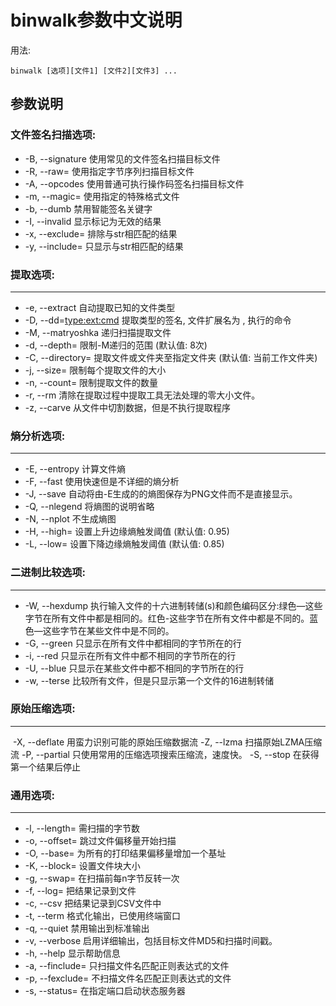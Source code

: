 #  **binwalk参数中文说明**

用法: 

`binwalk [选项][文件1] [文件2][文件3] ...`

## 参数说明



### 文件签名扫描选项:



- -B, --signature              使用常见的文件签名扫描目标文件
- -R, --raw=<str>              使用指定字节序列扫描目标文件
- -A, --opcodes                使用普通可执行操作码签名扫描目标文件
- -m, --magic=<file>          使用指定的特殊格式文件
- -b, --dumb                   禁用智能签名关键字
- -I, --invalid                显示标记为无效的结果
- -x, --exclude=<str>          排除与str相匹配的结果
- -y, --include=<str>          只显示与str相匹配的结果

### 提取选项:

---

- -e, --extract                自动提取已知的文件类型
- -D, --dd=<type:ext:cmd>      提取类型的签名<type>, 文件扩展名为 <ext>, 执行的命令 <cmd>
- -M, --matryoshka             递归扫描提取文件
- -d, --depth=<int>            限制-M递归的范围 (默认值: 8次)
- -C, --directory=<str>       提取文件或文件夹至指定文件夹 (默认值: 当前工作文件夹)
- -j, --size=<int>            限制每个提取文件的大小
- -n, --count=<int>            限制提取文件的数量
- -r, --rm                     清除在提取过程中提取工具无法处理的零大小文件。
- -z, --carve                  从文件中切割数据，但是不执行提取程序

### 熵分析选项:

---

- -E, --entropy                计算文件熵
- -F, --fast                   使用快速但是不详细的熵分析
- -J, --save                   自动将由-E生成的的熵图保存为PNG文件而不是直接显示。
- -Q, --nlegend                将熵图的说明省略
- -N, --nplot                  不生成熵图
- -H, --high=<float>           设置上升边缘熵触发阈值 (默认值: 0.95)
- -L, --low=<float>           设置下降边缘熵触发阈值 (默认值: 0.85)

### 二进制比较选项:

---

- -W, --hexdump                执行输入文件的十六进制转储(s)和颜色编码区分:绿色—这些字节在所有文件中都是相同的。红色-这些字节在所有文件中都是不同的。蓝色—这些字节在某些文件中是不同的。
- -G, --green                  只显示在所有文件中都相同的字节所在的行
- -i, --red                    只显示在所有文件中都不相同的字节所在的行
- -U, --blue                  只显示在某些文件中都不相同的字节所在的行
- -w, --terse                  比较所有文件，但是只显示第一个文件的16进制转储



### 原始压缩选项:

---

​    -X, --deflate                用蛮力识别可能的原始压缩数据流
    -Z, --lzma                   扫描原始LZMA压缩流
    -P, --partial                只使用常用的压缩选项搜索压缩流，速度快。
    -S, --stop                   在获得第一个结果后停止

### 通用选项:

---

- -l, --length=<int>           需扫描的字节数
- -o, --offset=<int>          跳过文件偏移量开始扫描
- -O, --base=<int>             为所有的打印结果偏移量增加一个基址
- -K, --block=<int>            设置文件块大小
- -g, --swap=<int>             在扫描前每n字节反转一次
- -f, --log=<file>             把结果记录到文件
- -c, --csv                    把结果记录到CSV文件中
- -t, --term                   格式化输出，已使用终端窗口
- -q, --quiet                  禁用输出到标准输出
- -v, --verbose                启用详细输出，包括目标文件MD5和扫描时间戳。
- -h, --help                   显示帮助信息
- -a, --finclude=<str>         只扫描文件名匹配正则表达式的文件
- -p, --fexclude=<str>         不扫描文件名匹配正则表达式的文件
- -s, --status=<int>           在指定端口启动状态服务器